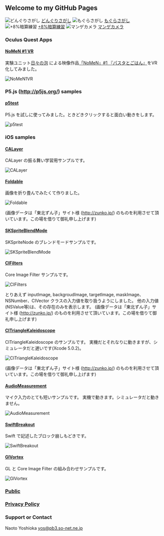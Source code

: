 ## Welcome to my GitHub Pages

![どんぐりさがし](./my_images/Squirrel_icon.png)
[どんぐりさがし](https://itunes.apple.com/jp/app/o-shou-yan-lian-xi-dongurisagashi/id723602722)
![もぐらさがし](./my_images/Mogura_icon.png)
[もぐらさがし](https://itunes.apple.com/jp/app/o-shou-yan-lian-xi-mogurasagashi/id723451398)
![+8%暗算練習](./my_images/Eight_icon.png)
[+8%暗算練習](https://itunes.apple.com/jp/app/+8-an-suan-lian-xi/id723334393)
![マンゲカメラ](./my_images/KaleidoCamera_icon.png)
[マンゲカメラ](https://itunes.apple.com/jp/app/mangekamera/id796316390)

### Oculus Quest Apps

#### [NoMeN #1 VR](LinkToOculusStore)
実験ユニット[日々の泡](https://www.youtube.com/channel/UCIiZ61rR8bDM1ZXa8hDx5TA) による映像作品[「NoMeN」#1 『パスタとごはん』](https://www.youtube.com/watch?v=xn189MjfmIY)をVR化してみました。

![NoMeN1VR](NoMeN1VR.png)

### P5.js (http://p5js.org/) samples

#### [p5test](p5test.html)
P5.js を試しに使ってみました。ときどきクリックすると面白い動きをします。

![p5test](p5test.png)

### iOS samples

#### [CALayer](https://github.com/ynaoto/iOSCALayer)
CALayer の振る舞い学習用サンプルです。

![CALayer](https://github.com/ynaoto/iOSCALayer/raw/master/screenshot.png)

#### [Foldable](https://github.com/ynaoto/iOSFoldable)
画像を折り畳んでみたくて作りました。

![Foldable](https://github.com/ynaoto/iOSFoldable/raw/master/snapshot.png)

(画像データは「東北ずん子」サイト様 (http://zunko.jp/) のものを利用させて頂いています。この場を借りて御礼申し上げます)

#### [SKSpriteBlendMode](https://github.com/ynaoto/iOSSKSpriteBlendMode)
SKSpriteNode のブレンドモードサンプルです。

![SKSpriteBlendMode](https://github.com/ynaoto/iOSSKSpriteBlendMode/raw/master/snapshot.png)

#### [CIFilters](https://github.com/ynaoto/iOSCIFilters)
Core Image Filter サンプルです。

![CIFilters](https://github.com/ynaoto/iOSCIFilters/raw/master/snapshot.png)

とりあえず inputImage, backgroudImage, targetImage, maskImage、NSNumber、CIVector クラスの入力値を取り扱うようにしました。
他の入力値(NSValue等)は、その存在のみを表示します。
(画像データは「東北ずん子」サイト様 (http://zunko.jp/) のものを利用させて頂いています。この場を借りて御礼申し上げます)

#### [CITriangleKaleidoscope](https://github.com/ynaoto/iOSCITriangleKaleidoscope)
CITriangleKaleidoscope のサンプルです。
実機だとそれなりに動きますが、シミュレータだと遅いです(Xcode 5.0.2)。

![CITriangleKaleidoscope](https://github.com/ynaoto/iOSCITriangleKaleidoscope/raw/master/snapshot.png)

(画像データは「東北ずん子」サイト様 (http://zunko.jp/) のものを利用させて頂いています。この場を借りて御礼申し上げます)

#### [AudioMeasurement](https://github.com/ynaoto/iOSAudioMeasurement)
マイク入力のとても短いサンプルです。
実機で動きます。シミュレータだと動きません。

![AudioMeasurement](https://github.com/ynaoto/iOSAudioMeasurement/raw/master/snapshot.png)

#### [SwiftBreakout](https://github.com/ynaoto/SwiftBreakout)
Swift で記述したブロック崩しもどきです。

![SwiftBreakout](https://github.com/ynaoto/SwiftBreakout/raw/master/screenShot.png)

#### [GlVortex](https://github.com/ynaoto/iOSGlVortex)
GL と Core Image Filter の組み合わせサンプルです。

![GlVortex](https://raw.githubusercontent.com/ynaoto/iOSGlVortex/master/snapshot.png)

### [Public](https://github.com/ynaoto/public)
### [Privacy Policy](http://ynaoto.github.io/policy/)

### Support or Contact
Naoto Yoshioka yos@pb3.so-net.ne.jp
